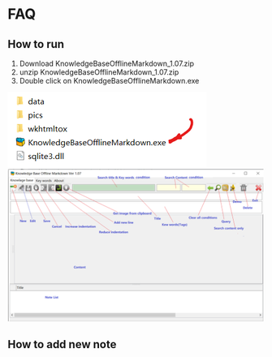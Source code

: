 # FAQ

## How to run 

1. Download KnowledgeBaseOfflineMarkdown_1.07.zip
2. unzip KnowledgeBaseOfflineMarkdown_1.07.zip
3. Double click on KnowledgeBaseOfflineMarkdown.exe

![9889fea85eb9186295df100f40efce0a.png](images\9889fea85eb9186295df100f40efce0a.png)
![](images/faq_01.png)

## How to add new note

